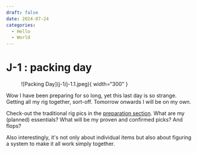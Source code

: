 ```yaml
---
draft: false 
date: 2024-07-24 
categories:
  - Hello
  - World
---
```


# J-1 : packing day

<figure markdown>
![Packing Day](j-1/j-1.1.jpeg){ width=“300” }
</figure>

Wow I have been preparing for so long, yet this last day is so strange. Getting all my rig together, sort-off. Tomorrow onwards I will be on my own. 

Check-out the traditional rig pics in the [preparation section](../../rig.md). What are my (planned) essentials? What will be my proven and confirmed picks? And flops?

Also interestingly, it's not only about individual items but also about figuring a system to make it all work simply together.

<!-- more -->

